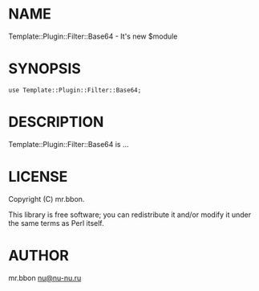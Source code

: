 # NAME

Template::Plugin::Filter::Base64 - It's new $module

# SYNOPSIS

    use Template::Plugin::Filter::Base64;

# DESCRIPTION

Template::Plugin::Filter::Base64 is ...

# LICENSE

Copyright (C) mr.bbon.

This library is free software; you can redistribute it and/or modify
it under the same terms as Perl itself.

# AUTHOR

mr.bbon <nu@nu-nu.ru>
